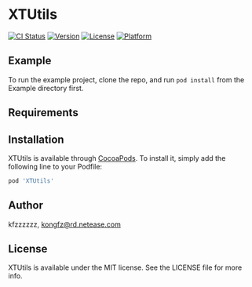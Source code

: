 # XTUtils

[![CI Status](https://img.shields.io/travis/kfzzzzzz/XTUtils.svg?style=flat)](https://travis-ci.org/kfzzzzzz/XTUtils)
[![Version](https://img.shields.io/cocoapods/v/XTUtils.svg?style=flat)](https://cocoapods.org/pods/XTUtils)
[![License](https://img.shields.io/cocoapods/l/XTUtils.svg?style=flat)](https://cocoapods.org/pods/XTUtils)
[![Platform](https://img.shields.io/cocoapods/p/XTUtils.svg?style=flat)](https://cocoapods.org/pods/XTUtils)

## Example

To run the example project, clone the repo, and run `pod install` from the Example directory first.

## Requirements

## Installation

XTUtils is available through [CocoaPods](https://cocoapods.org). To install
it, simply add the following line to your Podfile:

```ruby
pod 'XTUtils'
```

## Author

kfzzzzzz, kongfz@rd.netease.com

## License

XTUtils is available under the MIT license. See the LICENSE file for more info.
